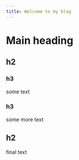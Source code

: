 ```yaml
---
title: Welcome to my blog
---
```

# Main heading
## h2
### h3
some text
### h3
some more text
## h2
final text
